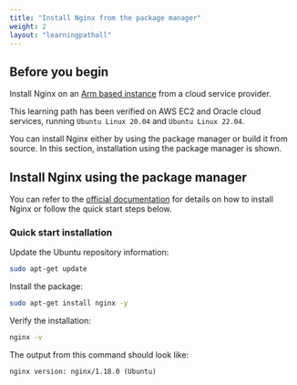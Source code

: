 ```yaml
---
title: "Install Nginx from the package manager"
weight: 2
layout: "learningpathall"
---
```


## Before you begin

Install Nginx on an [Arm based instance](/learning-paths/server-and-cloud/csp/) from a cloud service provider.

This learning path has been verified on AWS EC2 and Oracle cloud services, running `Ubuntu Linux 20.04` and `Ubuntu Linux 22.04`.

You can install Nginx either by using the package manager or build it from source. In this section, installation using the package manager is shown.

## Install Nginx using the package manager

You can refer to the [official documentation](https://docs.nginx.com/nginx/admin-guide/installing-nginx/installing-nginx-open-source/#installing-a-prebuilt-ubuntu-package-from-an-ubuntu-repository) for details on how to install Nginx or follow the quick start steps below.

### Quick start installation 

Update the Ubuntu repository information:

```bash
sudo apt-get update
```

Install the package:

```bash
sudo apt-get install nginx -y 
```

Verify the installation:

```bash
nginx -v
```
The output from this command should look like:

```output
nginx version: nginx/1.18.0 (Ubuntu)
```

